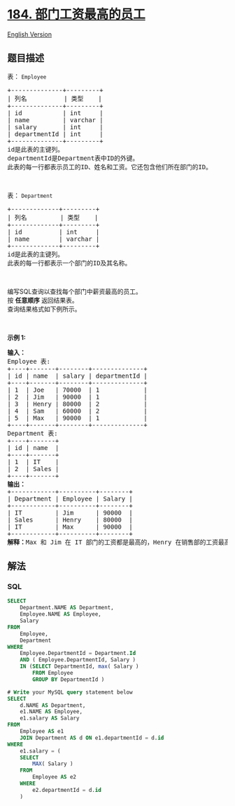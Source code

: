 # [184. 部门工资最高的员工](https://leetcode.cn/problems/department-highest-salary)

[English Version](/solution/0100-0199/0184.Department%20Highest%20Salary/README_EN.md)

## 题目描述

<!-- 这里写题目描述 -->

<p>表：&nbsp;<code>Employee</code></p>

<pre>
+--------------+---------+
| 列名          | 类型    |
+--------------+---------+
| id           | int     |
| name         | varchar |
| salary       | int     |
| departmentId | int     |
+--------------+---------+
id是此表的主键列。
departmentId是Department表中ID的外键。
此表的每一行都表示员工的ID、姓名和工资。它还包含他们所在部门的ID。
</pre>

<p>&nbsp;</p>

<p>表：&nbsp;<code>Department</code></p>

<pre>
+-------------+---------+
| 列名         | 类型    |
+-------------+---------+
| id          | int     |
| name        | varchar |
+-------------+---------+
id是此表的主键列。
此表的每一行都表示一个部门的ID及其名称。
</pre>

<p>&nbsp;</p>

<p>编写SQL查询以查找每个部门中薪资最高的员工。<br />
按 <strong>任意顺序</strong> 返回结果表。<br />
查询结果格式如下例所示。</p>

<p>&nbsp;</p>

<p><strong>示例 1:</strong></p>

<pre>
<b>输入：</b>
Employee 表:
+----+-------+--------+--------------+
| id | name  | salary | departmentId |
+----+-------+--------+--------------+
| 1  | Joe   | 70000  | 1            |
| 2  | Jim   | 90000  | 1            |
| 3  | Henry | 80000  | 2            |
| 4  | Sam   | 60000  | 2            |
| 5  | Max   | 90000  | 1            |
+----+-------+--------+--------------+
Department 表:
+----+-------+
| id | name  |
+----+-------+
| 1  | IT    |
| 2  | Sales |
+----+-------+
<b>输出：</b>
+------------+----------+--------+
| Department | Employee | Salary |
+------------+----------+--------+
| IT         | Jim      | 90000  |
| Sales      | Henry    | 80000  |
| IT         | Max      | 90000  |
+------------+----------+--------+
<strong>解释：</strong>Max 和 Jim 在 IT 部门的工资都是最高的，Henry 在销售部的工资最高。</pre>

## 解法

<!-- 这里可写通用的实现逻辑 -->

<!-- tabs:start -->

### **SQL**

```sql
SELECT
	Department.NAME AS Department,
	Employee.NAME AS Employee,
	Salary
FROM
	Employee,
	Department
WHERE
	Employee.DepartmentId = Department.Id
	AND ( Employee.DepartmentId, Salary )
    IN (SELECT DepartmentId, max( Salary )
        FROM Employee
        GROUP BY DepartmentId )
```

```sql
# Write your MySQL query statement below
SELECT
	d.NAME AS Department,
	e1.NAME AS Employee,
	e1.salary AS Salary
FROM
	Employee AS e1
	JOIN Department AS d ON e1.departmentId = d.id
WHERE
	e1.salary = (
	SELECT
		MAX( Salary )
	FROM
		Employee AS e2
	WHERE
		e2.departmentId = d.id
	)
```



